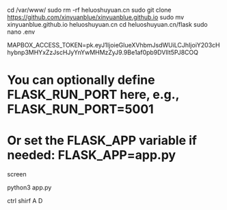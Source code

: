  cd  /var/www/
 sudo rm -rf heluoshuyuan.cn
  sudo git clone https://github.com/xinyuanblue/xinyuanblue.github.io
  sudo mv xinyuanblue.github.io heluoshuyuan.cn
  cd  heluoshuyuan.cn/flask
   sudo nano .env

   MAPBOX_ACCESS_TOKEN=pk.eyJ1IjoieGlueXVhbmJsdWUiLCJhIjoiY203cHhybnp3MHYxZzJscHJyYnYwMHMzZyJ9.9Be1af0pb9DVIlt5PJ8COQ
# You can optionally define FLASK_RUN_PORT here, e.g., FLASK_RUN_PORT=5001
# Or set the FLASK_APP variable if needed: FLASK_APP=app.py

screen

python3 app.py

ctrl shirf A D
  
